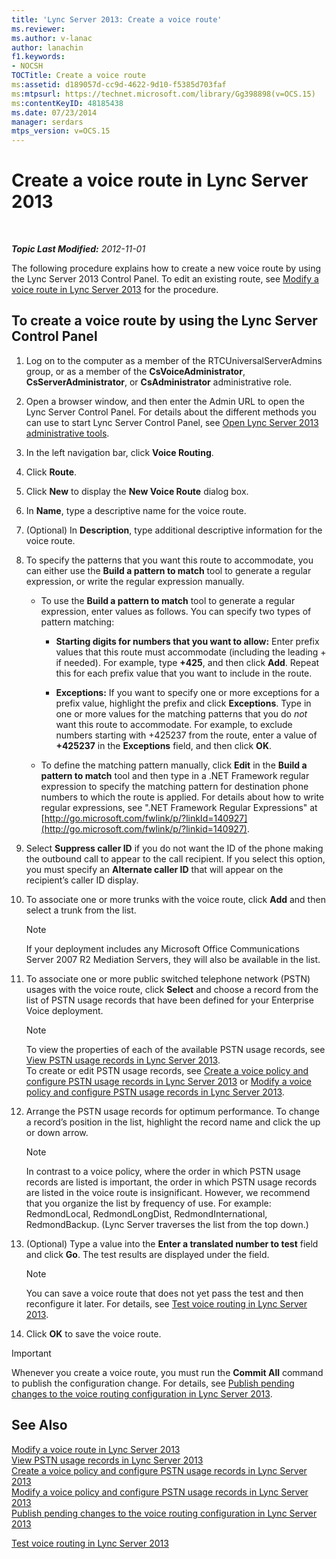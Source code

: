 ```yaml
---
title: 'Lync Server 2013: Create a voice route'
ms.reviewer: 
ms.author: v-lanac
author: lanachin
f1.keywords:
- NOCSH
TOCTitle: Create a voice route
ms:assetid: d189057d-cc9d-4622-9d10-f5385d703faf
ms:mtpsurl: https://technet.microsoft.com/library/Gg398898(v=OCS.15)
ms:contentKeyID: 48185438
ms.date: 07/23/2014
manager: serdars
mtps_version: v=OCS.15
---
```


<div data-xmlns="http://www.w3.org/1999/xhtml">

<div class="topic" data-xmlns="http://www.w3.org/1999/xhtml" data-msxsl="urn:schemas-microsoft-com:xslt" data-cs="http://msdn.microsoft.com/en-us/">

<div data-asp="http://msdn2.microsoft.com/asp">

# Create a voice route in Lync Server 2013

</div>

<div id="mainSection">

<div id="mainBody">

<span> </span>

_**Topic Last Modified:** 2012-11-01_

The following procedure explains how to create a new voice route by using the Lync Server 2013 Control Panel. To edit an existing route, see [Modify a voice route in Lync Server 2013](lync-server-2013-modify-a-voice-route.md) for the procedure.

<div>

## To create a voice route by using the Lync Server Control Panel

1.  Log on to the computer as a member of the RTCUniversalServerAdmins group, or as a member of the **CsVoiceAdministrator**, **CsServerAdministrator**, or **CsAdministrator** administrative role.

2.  Open a browser window, and then enter the Admin URL to open the Lync Server Control Panel. For details about the different methods you can use to start Lync Server Control Panel, see [Open Lync Server 2013 administrative tools](lync-server-2013-open-lync-server-administrative-tools.md).

3.  In the left navigation bar, click **Voice Routing**.

4.  Click **Route**.

5.  Click **New** to display the **New Voice Route** dialog box.

6.  In **Name**, type a descriptive name for the voice route.

7.  (Optional) In **Description**, type additional descriptive information for the voice route.

8.  To specify the patterns that you want this route to accommodate, you can either use the **Build a pattern to match** tool to generate a regular expression, or write the regular expression manually.
    
      - To use the **Build a pattern to match** tool to generate a regular expression, enter values as follows. You can specify two types of pattern matching:
        
          - **Starting digits for numbers that you want to allow:** Enter prefix values that this route must accommodate (including the leading + if needed). For example, type **+425**, and then click **Add**. Repeat this for each prefix value that you want to include in the route.
        
          - **Exceptions:** If you want to specify one or more exceptions for a prefix value, highlight the prefix and click **Exceptions**. Type in one or more values for the matching patterns that you do *not* want this route to accommodate. For example, to exclude numbers starting with +425237 from the route, enter a value of **+425237** in the **Exceptions** field, and then click **OK**.
    
      - To define the matching pattern manually, click **Edit** in the **Build a pattern to match** tool and then type in a .NET Framework regular expression to specify the matching pattern for destination phone numbers to which the route is applied. For details about how to write regular expressions, see ".NET Framework Regular Expressions" at [http://go.microsoft.com/fwlink/p/?linkId=140927](http://go.microsoft.com/fwlink/p/?linkid=140927).

9.  Select **Suppress caller ID** if you do not want the ID of the phone making the outbound call to appear to the call recipient. If you select this option, you must specify an **Alternate caller ID** that will appear on the recipient’s caller ID display.

10. To associate one or more trunks with the voice route, click **Add** and then select a trunk from the list.
    
    <div>
    

    > [!NOTE]  
    > If your deployment includes any Microsoft Office Communications Server 2007 R2 Mediation Servers, they will also be available in the list.

    
    </div>

11. To associate one or more public switched telephone network (PSTN) usages with the voice route, click **Select** and choose a record from the list of PSTN usage records that have been defined for your Enterprise Voice deployment.
    
    <div>
    

    > [!NOTE]  
    > To view the properties of each of the available PSTN usage records, see <A href="lync-server-2013-view-pstn-usage-records.md">View PSTN usage records in Lync Server 2013</A>.<BR>To create or edit PSTN usage records, see <A href="lync-server-2013-create-a-voice-policy-and-configure-pstn-usage-records.md">Create a voice policy and configure PSTN usage records in Lync Server 2013</A> or <A href="lync-server-2013-modify-a-voice-policy-and-configure-pstn-usage-records.md">Modify a voice policy and configure PSTN usage records in Lync Server 2013</A>.

    
    </div>

12. Arrange the PSTN usage records for optimum performance. To change a record’s position in the list, highlight the record name and click the up or down arrow.
    
    <div>
    

    > [!NOTE]  
    > In contrast to a voice policy, where the order in which PSTN usage records are listed is important, the order in which PSTN usage records are listed in the voice route is insignificant. However, we recommend that you organize the list by frequency of use. For example: RedmondLocal, RedmondLongDist, RedmondInternational, RedmondBackup. (Lync Server traverses the list from the top down.)

    
    </div>

13. (Optional) Type a value into the **Enter a translated number to test** field and click **Go**. The test results are displayed under the field.
    
    <div>
    

    > [!NOTE]  
    > You can save a voice route that does not yet pass the test and then reconfigure it later. For details, see <A href="lync-server-2013-test-voice-routing.md">Test voice routing in Lync Server 2013</A>.

    
    </div>

14. Click **OK** to save the voice route.

<div>


> [!IMPORTANT]  
> Whenever you create a voice route, you must run the <STRONG>Commit All</STRONG> command to publish the configuration change. For details, see <A href="lync-server-2013-publish-pending-changes-to-the-voice-routing-configuration.md">Publish pending changes to the voice routing configuration in Lync Server 2013</A>.



</div>

</div>

<div>

## See Also


[Modify a voice route in Lync Server 2013](lync-server-2013-modify-a-voice-route.md)  
[View PSTN usage records in Lync Server 2013](lync-server-2013-view-pstn-usage-records.md)  
[Create a voice policy and configure PSTN usage records in Lync Server 2013](lync-server-2013-create-a-voice-policy-and-configure-pstn-usage-records.md)  
[Modify a voice policy and configure PSTN usage records in Lync Server 2013](lync-server-2013-modify-a-voice-policy-and-configure-pstn-usage-records.md)  
[Publish pending changes to the voice routing configuration in Lync Server 2013](lync-server-2013-publish-pending-changes-to-the-voice-routing-configuration.md)  


[Test voice routing in Lync Server 2013](lync-server-2013-test-voice-routing.md)  
  

</div>

</div>

<span> </span>

</div>

</div>

</div>

